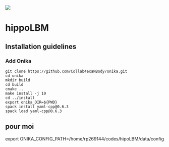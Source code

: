![](docs/img/logo_hippoLBM.png)

# hippoLBM

## Installation guidelines

### Add Onika

```
git clone https://github.com/Collab4exaNBody/onika.git
cd onika
mkdir build
cd build
cmake ..
make install -j 10
cd ../install
export onika_DIR=${PWD}
spack install yaml-cpp@0.6.3
spack load yaml-cpp@0.6.3
```

## pour moi

export ONIKA_CONFIG_PATH=/home/rp269144/codes/hipoLBM/data/config
